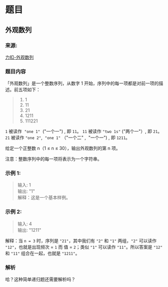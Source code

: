 # 题目

## 外观数列

### 来源:

[力扣-外观数列](https://leetcode-cn.com/problems/count-and-say/)

### 题目内容
「外观数列」是一个整数序列，从数字 1 开始，序列中的每一项都是对前一项的描述。前五项如下：

> 1. 1
> 2. 11
> 3. 21
> 4. 1211
> 5. 111221

`1` 被读作  `"one 1"`  ("一个一") , 即 `11`。
`11` 被读作 `"two 1s"` ("两个一"）, 即 `21`。
`21` 被读作 `"one 2"`,  `"one 1"` （"一个二" ,  "一个一") , 即 `1211`。

给定一个正整数 n（1 ≤ n ≤ 30），输出外观数列的第 n 项。

注意：整数序列中的每一项将表示为一个字符串。

### 示例 1:

> 输入: 1<br>
> 输出: "1"<br>
> 解释：这是一个基本样例。

### 示例 2:

> 输入: 4<br>
> 输出: "1211"<br>

解释：当 `n = 3` 时，序列是 `"21"`，其中我们有 `"2"` 和 `"1"` 两组，`"2"` 可以读作 `"12"`，也就是出现频次 = `1` 而 值 = `2`；类似 `"1"` 可以读作 `"11"`。所以答案是 `"12"` 和 `"11"` 组合在一起，也就是 `"1211"`。

### 解析

哈？这种简单递归题还需要解析吗？